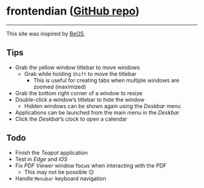 # frontendian ([GitHub repo](https://github.com/jonathanrtuck/frontendian))

---

This site was inspired by [BeOS](https://en.wikipedia.org/wiki/BeOS).

## Tips

- Grab the yellow window titlebar to move windows
  - Grab while holding `Shift` to move the titlebar
    - This is useful for creating tabs when multiple windows are zoomed (maximized)
- Grab the bottom right corner of a window to resize
- Double-click a windowʼs titlebar to hide the window
  - Hidden windows can be shown again using the *Deskbar* menu
- Applications can be launched from the main menu in the *Deskbar*
- Click the *Deskbar*ʼs clock to open a calendar

## Todo

- Finish the *Teapot* application
- Test in *Edge* and *iOS*
- Fix *PDF Viewer* window focus when interacting with the PDF
  - This may not be possible 😔
- Handle `Menubar` keyboard navigation
